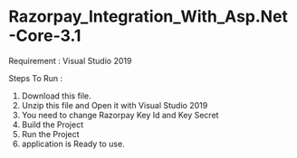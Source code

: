 # Razorpay_Integration_With_Asp.Net-Core-3.1

Requirement : Visual Studio 2019

Steps To Run : 

1. Download this file.
2. Unzip this file and Open it with Visual Studio 2019
3. You need to change Razorpay Key Id and Key Secret
4. Build the Project
5. Run the Project
6. application is Ready to use.
